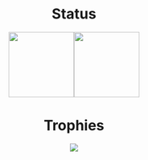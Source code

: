 <div align="center">
  <h1>Status</h1>
  <img height="130px" src="https://github-readme-stats.vercel.app/api?username=shennoki&show_icons=true&theme=nord&hide_border=true&hide_title=true&border_radius=0&line_height=21&count_private=true&include_all_commits=true" /><img  height="130px" src="https://github-readme-stats.vercel.app/api/top-langs/?username=shennoki&layout=compact&theme=nord&hide_title=true&hide_border=true&border_radius=0" />
  
  <h1>Trophies</h1>
  <img src="https://github-profile-trophy.vercel.app/?username=shennoki&theme=nord&column=6&no-frame=true&margin-w=11">
</div> 
